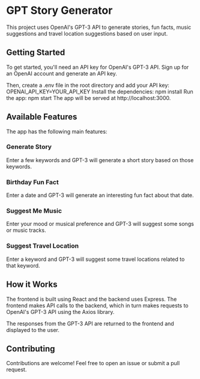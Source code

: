 # GPT Story Generator

This project uses OpenAI's GPT-3 API to generate stories, fun facts, music suggestions and travel location suggestions based on user input.

## Getting Started

To get started, you'll need an API key for OpenAI's GPT-3 API. Sign up for an OpenAI account and generate an API key.

Then, create a .env file in the root directory and add your API key:
OPENAI_API_KEY=YOUR_API_KEY
Install the dependencies:
npm install
Run the app:
npm start
The app will be served at http://localhost:3000.

## Available Features

The app has the following main features:

### Generate Story

Enter a few keywords and GPT-3 will generate a short story based on those keywords.

### Birthday Fun Fact

Enter a date and GPT-3 will generate an interesting fun fact about that date.

### Suggest Me Music

Enter your mood or musical preference and GPT-3 will suggest some songs or music tracks.

### Suggest Travel Location

Enter a keyword and GPT-3 will suggest some travel locations related to that keyword.

## How it Works

The frontend is built using React and the backend uses Express. The frontend makes API calls to the backend, which in turn makes requests to OpenAI's GPT-3 API using the Axios library.

The responses from the GPT-3 API are returned to the frontend and displayed to the user.

## Contributing

Contributions are welcome! Feel free to open an issue or submit a pull request.

